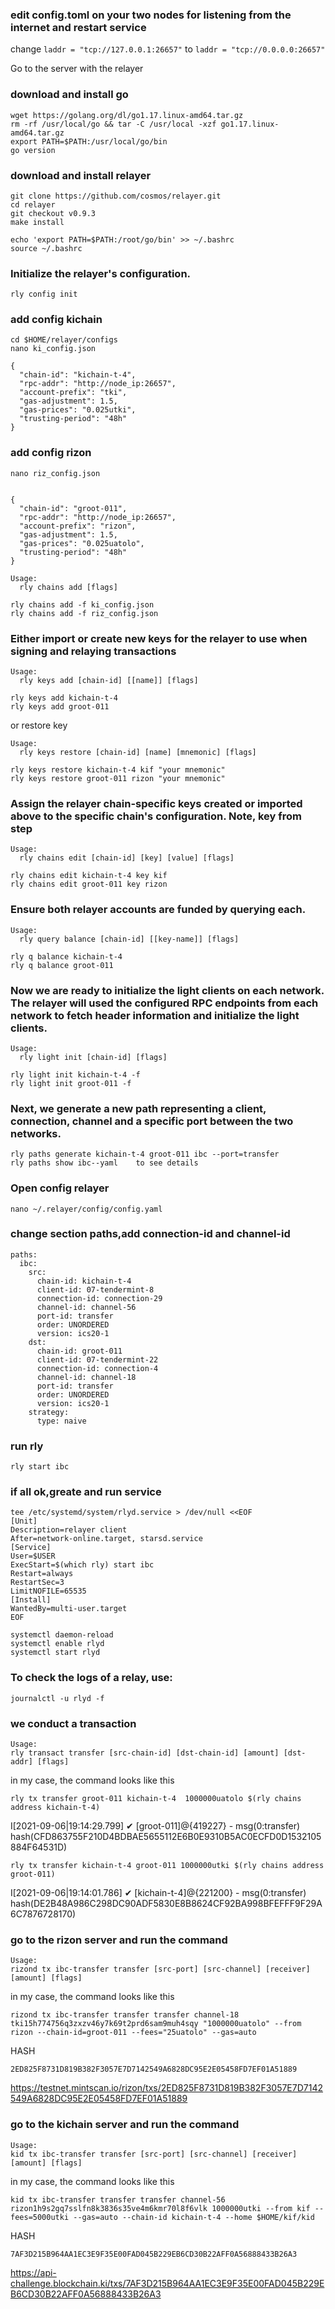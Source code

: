 ### edit config.toml on your two nodes for listening from the internet and restart service

change ```laddr = "tcp://127.0.0.1:26657"``` to ```laddr = "tcp://0.0.0.0:26657"```


Go to the server with the relayer

### download and install go


```
wget https://golang.org/dl/go1.17.linux-amd64.tar.gz
rm -rf /usr/local/go && tar -C /usr/local -xzf go1.17.linux-amd64.tar.gz
export PATH=$PATH:/usr/local/go/bin
go version
```

### download and install relayer
```
git clone https://github.com/cosmos/relayer.git
cd relayer
git checkout v0.9.3
make install

echo 'export PATH=$PATH:/root/go/bin' >> ~/.bashrc
source ~/.bashrc
```
### Initialize the relayer's configuration.
```
rly config init
```

### add config kichain
```
cd $HOME/relayer/configs
nano ki_config.json

{
  "chain-id": "kichain-t-4",
  "rpc-addr": "http://node_ip:26657",
  "account-prefix": "tki",
  "gas-adjustment": 1.5,
  "gas-prices": "0.025utki",
  "trusting-period": "48h"
}
```

### add config rizon
```
nano riz_config.json


{
  "chain-id": "groot-011",
  "rpc-addr": "http://node_ip:26657",
  "account-prefix": "rizon",
  "gas-adjustment": 1.5,
  "gas-prices": "0.025uatolo",
  "trusting-period": "48h"
}
```
```
Usage:
  rly chains add [flags]
```
```
rly chains add -f ki_config.json
rly chains add -f riz_config.json
```
### Either import or create new keys for the relayer to use when signing and relaying transactions
```
Usage:
  rly keys add [chain-id] [[name]] [flags]
  ```
```
rly keys add kichain-t-4
rly keys add groot-011
```

or restore key
```
Usage:
  rly keys restore [chain-id] [name] [mnemonic] [flags]
```
```
rly keys restore kichain-t-4 kif "your mnemonic"
rly keys restore groot-011 rizon "your mnemonic"
```
### Assign the relayer chain-specific keys created or imported above to the specific chain's configuration. Note, key from step
```
Usage:
  rly chains edit [chain-id] [key] [value] [flags]
```

```
rly chains edit kichain-t-4 key kif
rly chains edit groot-011 key rizon
```
### Ensure both relayer accounts are funded by querying each.
```
Usage:
  rly query balance [chain-id] [[key-name]] [flags]
```
```
rly q balance kichain-t-4
rly q balance groot-011
```

### Now we are ready to initialize the light clients on each network. The relayer will used the configured RPC endpoints from each network to fetch header information and initialize the light clients.
```
Usage:
  rly light init [chain-id] [flags]
```

```
rly light init kichain-t-4 -f
rly light init groot-011 -f
```
### Next, we generate a new path representing a client, connection, channel and a specific port between the two networks.
```
rly paths generate kichain-t-4 groot-011 ibc --port=transfer
rly paths show ibc--yaml    to see details
```
### Open config relayer
```
nano ~/.relayer/config/config.yaml
```

### change section paths,add connection-id and channel-id
```
paths:
  ibc:
    src:
      chain-id: kichain-t-4
      client-id: 07-tendermint-8
      connection-id: connection-29
      channel-id: channel-56
      port-id: transfer
      order: UNORDERED
      version: ics20-1
    dst:
      chain-id: groot-011
      client-id: 07-tendermint-22
      connection-id: connection-4
      channel-id: channel-18
      port-id: transfer
      order: UNORDERED
      version: ics20-1
    strategy:
      type: naive
```
### run rly
```
rly start ibc
```
### if all ok,greate and run service

```
tee /etc/systemd/system/rlyd.service > /dev/null <<EOF
[Unit]
Description=relayer client
After=network-online.target, starsd.service
[Service]
User=$USER
ExecStart=$(which rly) start ibc
Restart=always
RestartSec=3
LimitNOFILE=65535
[Install]
WantedBy=multi-user.target
EOF
```
```
systemctl daemon-reload
systemctl enable rlyd
systemctl start rlyd
```
### To check the logs of a relay, use:
```
journalctl -u rlyd -f
```

### we conduct a transaction
```
Usage:
rly transact transfer [src-chain-id] [dst-chain-id] [amount] [dst-addr] [flags]
```
in my case, the command looks like this
```
rly tx transfer groot-011 kichain-t-4  1000000uatolo $(rly chains address kichain-t-4)
```
I[2021-09-06|19:14:29.799] ✔ [groot-011]@{419227} - msg(0:transfer) hash(CFD863755F210D4BDBAE5655112E6B0E9310B5AC0ECFD0D1532105884F64531D)

```
rly tx transfer kichain-t-4 groot-011 1000000utki $(rly chains address groot-011)
```

I[2021-09-06|19:14:01.786] ✔ [kichain-t-4]@{221200} - msg(0:transfer) hash(DE2B48A986C298DC90ADF5830E8B8624CF92BA998BFEFFF9F29A6C7876728170)

### go to the rizon server and run the command
```
Usage:
rizond tx ibc-transfer transfer [src-port] [src-channel] [receiver] [amount] [flags]
```

in my case, the command looks like this
```
rizond tx ibc-transfer transfer transfer channel-18 tki15h774756q3zxzv46y7k69t2prd6sam9muh4sqy "1000000uatolo" --from rizon --chain-id=groot-011 --fees="25uatolo" --gas=auto
```
HASH
```
2ED825F8731D819B382F3057E7D7142549A6828DC95E2E05458FD7EF01A51889
```
https://testnet.mintscan.io/rizon/txs/2ED825F8731D819B382F3057E7D7142549A6828DC95E2E05458FD7EF01A51889

### go to the kichain server and run the command

```
Usage:
kid tx ibc-transfer transfer [src-port] [src-channel] [receiver] [amount] [flags]
```
in my case, the command looks like this
```
kid tx ibc-transfer transfer transfer channel-56 rizon1h9s2gq7sslfn8k3836s35ve4m6kmr70l8f6vlk 1000000utki --from kif --fees=5000utki --gas=auto --chain-id kichain-t-4 --home $HOME/kif/kid
```
HASH
```
7AF3D215B964AA1EC3E9F35E00FAD045B229EB6CD30B22AFF0A56888433B26A3
```
https://api-challenge.blockchain.ki/txs/7AF3D215B964AA1EC3E9F35E00FAD045B229EB6CD30B22AFF0A56888433B26A3
